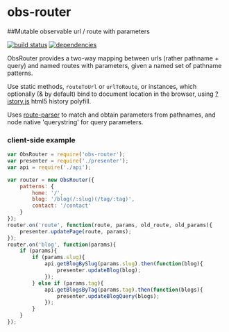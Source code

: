 # obs-router

##Mutable observable url / route with parameters

[![build status](https://travis-ci.org/zenflow/obs-router.svg?branch=master)](https://travis-ci.org/zenflow/obs-router?branch=master)
[![dependencies](https://david-dm.org/zenflow/obs-router.svg)](https://david-dm.org/zenflow/obs-router)

ObsRouter provides a two-way mapping between urls (rather pathname + query) and named routes with parameters, given a named set of pathname patterns. 

Use static methods, `routeToUrl` or `urlToRoute`, or instances, which optionally (& by default) bind to document location in the browser, using [?istory.js](https://www.npmjs.com/package/history.js) html5 history polyfill.

Uses [route-parser](http://npmjs.org/package/route-parser) to match and obtain parameters from pathnames, and node native 'querystring' for query parameters.

### client-side example

```js
var ObsRouter = require('obs-router');
var presenter = require('./presenter');
var api = require('./api');

var router = new ObsRouter({
    patterns: {
        home: '/',
        blog: '/blog(/:slug)(/tag/:tag)',
        contact: '/contact'
    }
});
router.on('route', function(route, params, old_route, old_params){
    presenter.updatePage(route, params);
});
router.on('blog', function(params){
    if (params){
        if (params.slug){
            api.getBlogBySlug(params.slug).then(function(blog){
                presenter.updateBlog(blog);
            });
        } else if (params.tag){
            api.getBlogsByTag(params.tag).then(function(blogs){
                presenter.updateBlogQuery(blogs);
            });
        }
    }
});
```